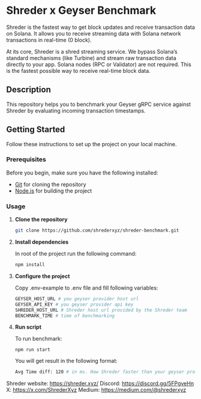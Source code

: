 # Shreder x Geyser Benchmark

Shreder is the fastest way to get block updates and receive transaction data on Solana.
It allows you to receive streaming data with Solana network transactions in real-time (0 block).

At its core, Shreder is a shred streaming service.
We bypass Solana’s standard mechanisms (like Turbine) and stream raw transaction data directly to your app.  Solana nodes (RPC or Validator) are not required.
This is the fastest possible way to receive real-time block data.

## Description

This repository helps you to benchmark your Geyser gRPC service against Shreder by evaluating incoming transaction timestamps.

## Getting Started

Follow these instructions to set up the project on your local machine.

### Prerequisites

Before you begin, make sure you have the following installed:

- [Git](https://git-scm.com/) for cloning the repository
- [Node.js](https://nodejs.org/) for building the project

### Usage
1. **Clone the repository**

    ```bash
    git clone https://github.com/shrederxyz/shreder-benchmark.git
    ```

2.  **Install dependencies**

    In root of the project run the following command:
    ```bash
    npm install
    ```

3. **Configure the project**

    Copy .env-example to .env file and fill following variables:
    ```sh
    GEYSER_HOST_URL # you geyser provider host url
    GEYSER_API_KEY # you geyser provider api key
    SHREDER_HOST_URL # Shreder host url provided by the Shreder team 
    BENCHMARK_TIME # time of benchmarking
    ```

4. **Run script**

    To run benchmark:
    ```bush
    npm run start
    ```
    You will get result in the following format:
    ``` sh
    Avg Time diff: 120 # in ms. How Shreder faster than your geyser provider
    ```

Shreder website: https://shreder.xyz/
Discord: https://discord.gg/5FPgveHn
X: https://x.com/ShrederXyz
Medium: https://medium.com/@shrederxyz